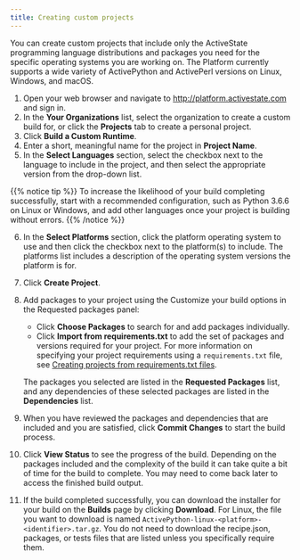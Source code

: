 ```yaml
---
title: Creating custom projects
---
```


You can create custom projects that include only the ActiveState programming language distributions and packages you need for the specific operating systems you are working on. The Platform currently supports a wide variety of ActivePython and ActivePerl versions on Linux, Windows, and macOS.

1. Open your web browser and navigate to <a href ="https://platform.activestate.com" target="\_blank">http://platform.activestate.com</a> and sign in.
2. In the **Your Organizations** list, select the organization to create a custom build for, or click the **Projects** tab to create a personal project.
3. Click **Build a Custom Runtime**.
4. Enter a short, meaningful name for the project in **Project Name**.
5. In the **Select Languages** section, select the checkbox next to the language to include in the project, and then select the appropriate version from the drop-down list.

{{% notice tip %}}
To increase the likelihood of your build completing successfully, start with a recommended configuration, such as Python 3.6.6 on Linux or Windows, and add other languages once your project is building without errors.
{{% /notice %}}
    

6. In the **Select Platforms** section, click the platform operating system to use and then click the checkbox next to the platform(s) to include. The platforms list includes a description of the operating system versions the platform is for. 
7. Click **Create Project**.
8. Add packages to your project using the Customize your build options in the Requested packages panel:

    * Click **Choose Packages** to search for and add packages individually. 
    * Click **Import from requirements.txt** to add the set of packages and versions required for your project. For more information on specifying your project requirements using a `requirements.txt` file, see [Creating projects from requirements.txt files](/projects/requirements-txt).

    The packages you selected are listed in the **Requested Packages** list, and any dependencies of these selected packages are listed in the **Dependencies** list.

9. When you have reviewed the packages and dependencies that are included and you are satisfied, click **Commit Changes** to start the build process.
10. Click **View Status** to see the progress of the build. Depending on the packages included and the complexity of the build it can take quite a bit of time for the build to complete. You may need to come back later to access the finished build output. 
11. If the build completed successfully, you can download the installer for your build on the **Builds** page by clicking **Download**. For Linux, the file you want to download is named `ActivePython-linux-<platform>-<identifier>.tar.gz`. You do not need to download the recipe.json, packages, or tests files that are listed unless you specifically require them.

